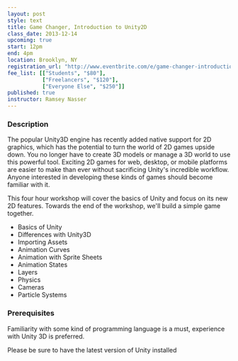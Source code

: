 ```yaml
---
layout: post
style: text
title: Game Changer, Introduction to Unity2D
class_date: 2013-12-14
upcoming: true
start: 12pm
end: 4pm
location: Brooklyn, NY
registration_url: "http://www.eventbrite.com/e/game-changer-introduction-to-unity2d-tickets-9559640141"
fee_list: [["Students", "$80"],
           ["Freelancers", "$120"],
           ["Everyone Else", "$250"]]
published: true
instructor: Ramsey Nasser
---
```


### Description

The popular Unity3D engine has recently added native support for 2D
graphics, which has the potential to turn the world of 2D games upside
down. You no longer have to create 3D models or manage a 3D world to
use this powerful tool. Exciting 2D games for web, desktop, or mobile
platforms are easier to make than ever without sacrificing Unity's
incredible workflow. Anyone interested in developing these kinds of
games should become familiar with it.

This four hour workshop will cover the basics of Unity and focus on
its new 2D features. Towards the end of the workshop, we'll build a
simple game together.

- Basics of Unity
- Differences with Unity3D
- Importing Assets
- Animation Curves
- Animation with Sprite Sheets
- Animation States
- Layers
- Physics
- Cameras
- Particle Systems

### Prerequisites

Familiarity with some kind of programming language is a must,
experience with Unity 3D is preferred.

Please be sure to have the latest version of Unity installed
